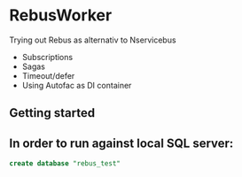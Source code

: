 RebusWorker
===========

Trying out Rebus as alternativ to Nservicebus

* Subscriptions
* Sagas
* Timeout/defer
* Using Autofac as DI container

## Getting started
In order to run against local SQL server:
-

```sql
create database "rebus_test"
```